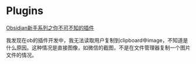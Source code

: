 

# Plugins
[Obsidian新手系列之你不可不知的插件](https://mp.weixin.qq.com/s/XjBHq_xO6PGUWFwzhuHdGQ)


我发现在ob的插件开发中，我无法读取用户复制到clipboard中image，不知道是什么原因。这种情况是直接图像，如微信的截图，不是在文件管理器复制一个图片文件的情况。
